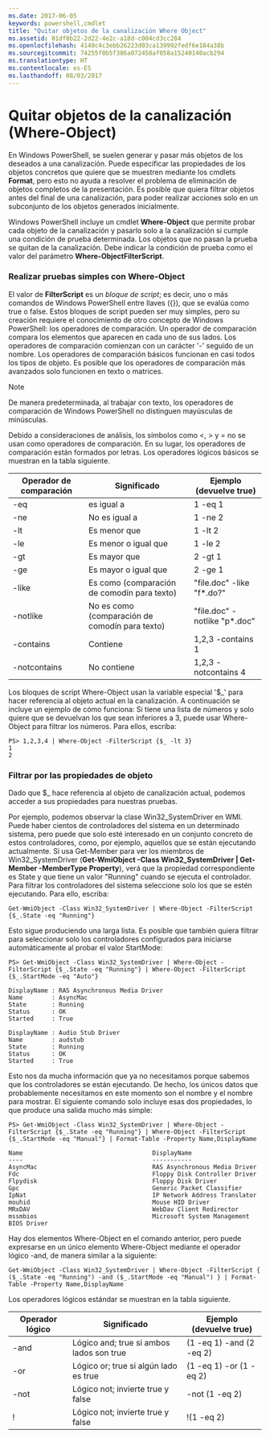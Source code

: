 ```yaml
---
ms.date: 2017-06-05
keywords: powershell,cmdlet
title: "Quitar objetos de la canalización Where Object"
ms.assetid: 01df8b22-2d22-4e2c-a18d-c004cd3cc284
ms.openlocfilehash: 4140c4c3ebb26223d03ca139992fedf6e184a38b
ms.sourcegitcommit: 74255f0b5f386a072458af058a15240140acb294
ms.translationtype: HT
ms.contentlocale: es-ES
ms.lasthandoff: 08/03/2017
---
```

# <a name="removing-objects-from-the-pipeline-where-object"></a>Quitar objetos de la canalización (Where-Object)
En Windows PowerShell, se suelen generar y pasar más objetos de los deseados a una canalización. Puede especificar las propiedades de los objetos concretos que quiere que se muestren mediante los cmdlets **Format**, pero esto no ayuda a resolver el problema de eliminación de objetos completos de la presentación. Es posible que quiera filtrar objetos antes del final de una canalización, para poder realizar acciones solo en un subconjunto de los objetos generados inicialmente.

Windows PowerShell incluye un cmdlet **Where-Object** que permite probar cada objeto de la canalización y pasarlo solo a la canalización si cumple una condición de prueba determinada. Los objetos que no pasan la prueba se quitan de la canalización. Debe indicar la condición de prueba como el valor del parámetro **Where-ObjectFilterScript**.

### <a name="performing-simple-tests-with-where-object"></a>Realizar pruebas simples con Where-Object
El valor de **FilterScript** es un *bloque de script*; es decir, uno o más comandos de Windows PowerShell entre llaves ({}), que se evalúa como true o false. Estos bloques de script pueden ser muy simples, pero su creación requiere el conocimiento de otro concepto de Windows PowerShell: los operadores de comparación. Un operador de comparación compara los elementos que aparecen en cada uno de sus lados. Los operadores de comparación comienzan con un carácter '-' seguido de un nombre. Los operadores de comparación básicos funcionan en casi todos los tipos de objeto. Es posible que los operadores de comparación más avanzados solo funcionen en texto o matrices.

> [!NOTE]
> De manera predeterminada, al trabajar con texto, los operadores de comparación de Windows PowerShell no distinguen mayúsculas de minúsculas.

Debido a consideraciones de análisis, los símbolos como <, > y = no se usan como operadores de comparación. En su lugar, los operadores de comparación están formados por letras. Los operadores lógicos básicos se muestran en la tabla siguiente.

|Operador de comparación|Significado|Ejemplo (devuelve true)|
|-----------------------|-----------|--------------------------|
|-eq|es igual a|1 -eq 1|
|-ne|No es igual a|1 -ne 2|
|-lt|Es menor que|1 -lt 2|
|-le|Es menor o igual que|1 -le 2|
|-gt|Es mayor que|2 -gt 1|
|-ge|Es mayor o igual que|2 -ge 1|
|-like|Es como (comparación de comodín para texto)|"file.doc" -like "f\*.do?"|
|-notlike|No es como (comparación de comodín para texto)|"file.doc" -notlike "p\*.doc"|
|-contains|Contiene|1,2,3 -contains 1|
|-notcontains|No contiene|1,2,3 -notcontains 4|

Los bloques de script Where-Object usan la variable especial '$_' para hacer referencia al objeto actual en la canalización. A continuación se incluye un ejemplo de cómo funciona: Si tiene una lista de números y solo quiere que se devuelvan los que sean inferiores a 3, puede usar Where-Object para filtrar los números. Para ellos, escriba:

```
PS> 1,2,3,4 | Where-Object -FilterScript {$_ -lt 3}
1
2
```

### <a name="filtering-based-on-object-properties"></a>Filtrar por las propiedades de objeto
Dado que $_ hace referencia al objeto de canalización actual, podemos acceder a sus propiedades para nuestras pruebas.

Por ejemplo, podemos observar la clase Win32_SystemDriver en WMI. Puede haber cientos de controladores del sistema en un determinado sistema, pero puede que solo esté interesado en un conjunto concreto de estos controladores, como, por ejemplo, aquellos que se están ejecutando actualmente. Si usa Get-Member para ver los miembros de Win32_SystemDriver (**Get-WmiObject -Class Win32_SystemDriver | Get-Member -MemberType Property**), verá que la propiedad correspondiente es State y que tiene un valor "Running" cuando se ejecuta el controlador. Para filtrar los controladores del sistema seleccione solo los que se estén ejecutando. Para ello, escriba:

```
Get-WmiObject -Class Win32_SystemDriver | Where-Object -FilterScript {$_.State -eq "Running"}
```

Esto sigue produciendo una larga lista. Es posible que también quiera filtrar para seleccionar solo los controladores configurados para iniciarse automáticamente al probar el valor StartMode:

```
PS> Get-WmiObject -Class Win32_SystemDriver | Where-Object -FilterScript {$_.State -eq "Running"} | Where-Object -FilterScript {$_.StartMode -eq "Auto"}

DisplayName : RAS Asynchronous Media Driver
Name        : AsyncMac
State       : Running
Status      : OK
Started     : True

DisplayName : Audio Stub Driver
Name        : audstub
State       : Running
Status      : OK
Started     : True
```

Esto nos da mucha información que ya no necesitamos porque sabemos que los controladores se están ejecutando. De hecho, los únicos datos que probablemente necesitamos en este momento son el nombre y el nombre para mostrar. El siguiente comando solo incluye esas dos propiedades, lo que produce una salida mucho más simple:

```
PS> Get-WmiObject -Class Win32_SystemDriver | Where-Object -FilterScript {$_.State -eq "Running"} | Where-Object -FilterScript {$_.StartMode -eq "Manual"} | Format-Table -Property Name,DisplayName

Name                                    DisplayName
----                                    -----------
AsyncMac                                RAS Asynchronous Media Driver
Fdc                                     Floppy Disk Controller Driver
Flpydisk                                Floppy Disk Driver
Gpc                                     Generic Packet Classifier
IpNat                                   IP Network Address Translator
mouhid                                  Mouse HID Driver
MRxDAV                                  WebDav Client Redirector
mssmbios                                Microsoft System Management BIOS Driver
```

Hay dos elementos Where-Object en el comando anterior, pero puede expresarse en un único elemento Where-Object mediante el operador lógico -and, de manera similar a la siguiente:

```
Get-WmiObject -Class Win32_SystemDriver | Where-Object -FilterScript { ($_.State -eq "Running") -and ($_.StartMode -eq "Manual") } | Format-Table -Property Name,DisplayName
```

Los operadores lógicos estándar se muestran en la tabla siguiente.

|Operador lógico|Significado|Ejemplo (devuelve true)|
|--------------------|-----------|--------------------------|
|-and|Lógico and; true si ambos lados son true|(1 -eq 1) -and (2 -eq 2)|
|-or|Lógico or; true si algún lado es true|(1 -eq 1) -or (1 -eq 2)|
|-not|Lógico not; invierte true y false|-not (1 -eq 2)|
|\!|Lógico not; invierte true y false|\!(1 -eq 2)|

